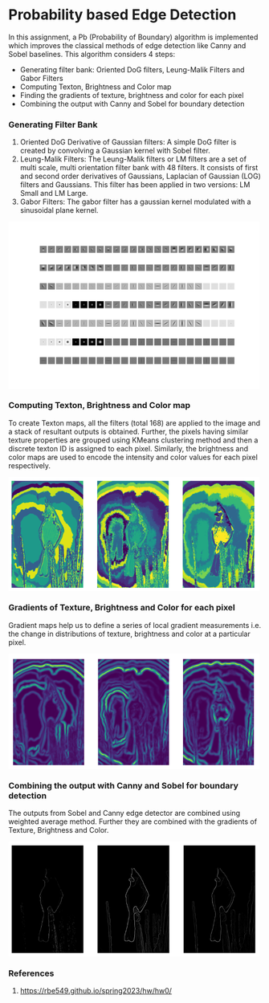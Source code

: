 # Probability based Edge Detection

In this assignment, a Pb (Probability of Boundary) algorithm is implemented which improves the classical methods of edge detection like Canny and Sobel baselines. This algorithm considers 4 steps:
- Generating filter bank: Oriented DoG filters, Leung-Malik Filters and Gabor Filters
- Computing Texton, Brightness and Color map
- Finding the gradients of texture, brightness and color for each pixel
- Combining the output with Canny and Sobel for boundary detection

### Generating Filter Bank
1. Oriented DoG Derivative of Gaussian filters: A simple DoG filter is created by convolving a Gaussian kernel with Sobel filter.
2. Leung-Malik Filters: The Leung-Malik filters or LM filters are a set of multi scale, multi orientation filter bank with 48 filters. It consists of first and second order derivatives of Gaussians, Laplacian of Gaussian (LOG) filters and Gaussians. This filter has been applied in two versions: LM Small and LM Large.
3. Gabor Filters: The gabor filter has a gaussian kernel modulated with a sinusoidal plane kernel.

<img src="Responses/Filters/Filter_Bank.png"  align="center" alt="Undistorted" width="500"/>

### Computing Texton, Brightness and Color map
To create Texton maps, all the filters (total 168) are applied to the image and a stack of resultant outputs is obtained. Further, the pixels having similar texture properties are grouped using KMeans clustering method and then a discrete texton ID is assigned to each pixel. Similarly, the brightness and color maps are used to encode the intensity and color values for each pixel respectively.

<img src="Responses/Assets/map.png"  align="center" alt="Undistorted" width="500"/>

### Gradients of Texture, Brightness and Color for each pixel
Gradient maps help us to define a series of local gradient measurements i.e. the change in distributions of texture, brightness and color at a particular pixel.

<img src="Responses/Assets/gradient.png"  align="center" alt="Undistorted" width="500"/>

### Combining the output with Canny and Sobel for boundary detection
The outputs from Sobel and Canny edge detector are combined using weighted average method. Further they are combined with the gradients of Texture, Brightness and Color.

<img src="Responses/Assets/output.png"  align="center" alt="Undistorted" width="500"/>

### References
1. https://rbe549.github.io/spring2023/hw/hw0/
